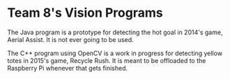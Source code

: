 Team 8's Vision Programs
======

The Java program is a prototype for detecting the hot goal in 2014's game, Aerial Assist. It is not ever going to be used.

The C++ program using OpenCV is a work in progress for detecting yellow totes in 2015's game, Recycle Rush. It is meant to be offloaded to the Raspberry Pi whenever that gets finished.
